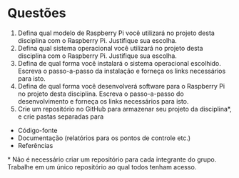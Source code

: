 # Questões

1. Defina qual modelo de Raspberry Pi você utilizará no projeto desta disciplina com o Raspberry Pi. Justifique sua escolha.
2. Defina qual sistema operacional você utilizará no projeto desta disciplina com o Raspberry Pi. Justifique sua escolha.
3. Defina de qual forma você instalará o sistema operacional escolhido. Escreva o passo-a-passo da instalação e forneça os links necessários para isto.
4. Defina de qual forma você desenvolverá software para o Raspberry Pi no projeto desta disciplina. Escreva o passo-a-passo do desenvolvimento e forneça os links necessários para isto.
5. Crie um repositório no GitHub para armazenar seu projeto da disciplina*, e crie pastas separadas para
- Código-fonte
- Documentação (relatórios para os pontos de controle etc.)
- Referências

\* Não é necessário criar um repositório para cada integrante do grupo. Trabalhe em um único repositório ao qual todos tenham acesso.
